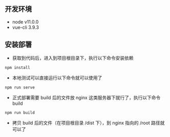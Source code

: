 ## 开发环境

* node v11.0.0
* vue-cli 3.9.3


## 安装部署

* 获取到代码后，进入到项目根目录下，执行以下命令安装依赖 
```
npm install
```

* 本地测试可以直接运行以下命令就可以使用了 
```
npm run serve
```

* 正式部署需要 build 后的文件放 nginx 这类服务器下就行了，执行以下命令 build

```
npm run build
```

* 拷贝 build 后的文件（在项目根目录 /dist 下），到 nginx 指向的 /root 路径就可以了

